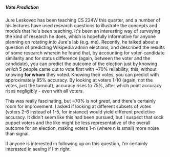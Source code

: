##### Vote Prediction
Jure Leskovec has been teaching CS 224W this quarter, and a number of his lectures have used research questions to illustrate the concepts and models that he's been teaching. It's been an interesting way of surveying the kind of research he does, which is hopefully informative for anyone planning on rotating into Jure's lab (e.g. me). Recently, he talked about a question of predicting Wikipedia admin elections, and described the results of some research wherein he found that, by accounting for voter-candidate similarity and for status difference (again, between the voter and the candidate), you can predict the outcome of the election just by knowing *which* 5 people came out to vote first with ~70% reliability; this, without knowing **for whom** they voted. Knowing their votes, you can predict with approximately 85% accuracy. By looking at voters 1-10 (again, not the votes, just the turnout), accuracy rises to 75%, after which point accuracy rises negligibly - even with all voters.

This was really fascinating, but ~70% is not *great*, and there's certainly room for improvement. I asked if looking at different subsets of votes (voters 2-6 instead of 1-5, for instance) would yield different predictive accuracy. It didn't seem like this had been pursued, but I suspect that sock puppet voters and the like might be less representative of the overall outcome for an election, making voters 1-n (where n is small) more noise than signal.

If anyone is interested in following up on this question, I'm certainly interested in seeing if I'm right.
